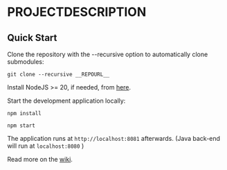 __PROJECTDESCRIPTION__
==========

Quick Start
------------

Clone the repository with the --recursive option to automatically clone submodules:

`git clone --recursive __REPOURL__`

Install NodeJS >= 20, if needed, from [here](https://nodejs.org/en/download/releases/).

Start the development application locally:

`npm install`

`npm start`

The application runs at `http://localhost:8081` afterwards. (Java back-end will run at `localhost:8080` )

Read more on the [wiki](__REPOURL__/wiki).
